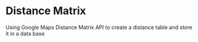 # Distance Matrix
Using Google Maps Distance Matrix API to create a distance table and store it in a data base
